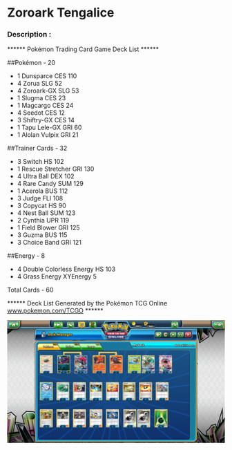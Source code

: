 # Zoroark Tengalice

### Description :

****** Pokémon Trading Card Game Deck List ******

##Pokémon - 20

* 1 Dunsparce CES 110
* 4 Zorua SLG 52
* 4 Zoroark-GX SLG 53
* 1 Slugma CES 23
* 1 Magcargo CES 24
* 4 Seedot CES 12
* 3 Shiftry-GX CES 14
* 1 Tapu Lele-GX GRI 60
* 1 Alolan Vulpix GRI 21

##Trainer Cards - 32

* 3 Switch HS 102
* 1 Rescue Stretcher GRI 130
* 4 Ultra Ball DEX 102
* 4 Rare Candy SUM 129
* 1 Acerola BUS 112
* 3 Judge FLI 108
* 3 Copycat HS 90
* 4 Nest Ball SUM 123
* 2 Cynthia UPR 119
* 1 Field Blower GRI 125
* 3 Guzma BUS 115
* 3 Choice Band GRI 121

##Energy - 8

* 4 Double Colorless Energy HS 103
* 4 Grass Energy XYEnergy 5

Total Cards - 60

****** Deck List Generated by the Pokémon TCG Online www.pokemon.com/TCGO ******


![alt text](img/ZoroarkTengalice.png)
